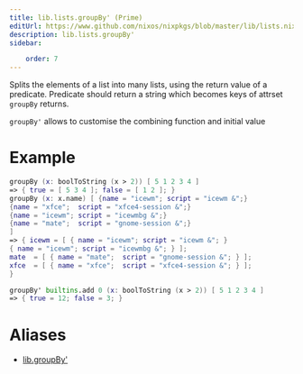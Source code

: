 ```yaml
---
title: lib.lists.groupBy' (Prime)
editUrl: https://www.github.com/nixos/nixpkgs/blob/master/lib/lists.nix#L583C14
description: lib.lists.groupBy'
sidebar:

    order: 7
---
```


Splits the elements of a list into many lists, using the return value of a predicate.
Predicate should return a string which becomes keys of attrset `groupBy` returns.

`groupBy'` allows to customise the combining function and initial value

# Example

```nix
groupBy (x: boolToString (x > 2)) [ 5 1 2 3 4 ]
=> { true = [ 5 3 4 ]; false = [ 1 2 ]; }
groupBy (x: x.name) [ {name = "icewm"; script = "icewm &";}
{name = "xfce";  script = "xfce4-session &";}
{name = "icewm"; script = "icewmbg &";}
{name = "mate";  script = "gnome-session &";}
]
=> { icewm = [ { name = "icewm"; script = "icewm &"; }
{ name = "icewm"; script = "icewmbg &"; } ];
mate  = [ { name = "mate";  script = "gnome-session &"; } ];
xfce  = [ { name = "xfce";  script = "xfce4-session &"; } ];
}

groupBy' builtins.add 0 (x: boolToString (x > 2)) [ 5 1 2 3 4 ]
=> { true = 12; false = 3; }
```


# Aliases

- [lib.groupBy'](reference/lib/lib-groupBy' (Prime))


